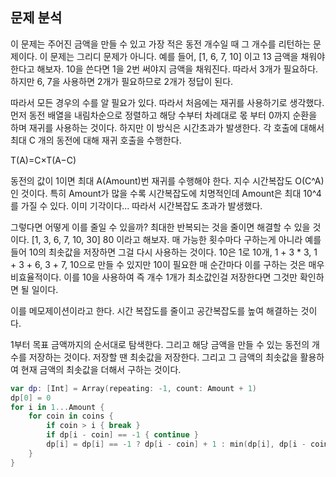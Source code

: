 ## 문제 분석 
이 문제는 주어진 금액을 만들 수 있고 가장 적은 동전 개수일 때 그 개수를 리턴하는 문제이다. 
이 문제는 그리디 문제가 아니다. 예를 들어, [1, 6, 7, 10] 이고 13 금액을 채워야한다고 해보자. 10을 쓴다면 1을 2번 써야지 금액을 채워진다. 따라서 3개가 필요하다. 하지만 6, 7을 사용하면 2개가 필요하므로 2개가 정답이 된다. 

따라서 모든 경우의 수를 알 필요가 있다. 따라서 처음에는 재귀를 사용하기로 생각했다. 먼저 동전 배열을 내림차순으로 정렬하고 해당 수부터 차례대로 몫 부터 0까지 순환을 하며 재귀를 사용하는 것이다. 하지만 이 방식은 시간초과가 발생한다. 각 호출에 대해서 최대 C 개의 동전에 대해 재귀 호출을 수행한다. 

T(A)=C×T(A−C)

동전의 값이 1이면 최대 A(Amount)번 재귀를 수행해야 한다. 
지수 시간복잡도 O(C^A) 인 것이다. 특히 Amount가 많을 수록 시간복잡도에 치명적인데 Amount은 최대 10^4를 가질 수 있다. 이미 기각이다...  따라서 시간복잡도 초과가 발생했다. 


그렇다면 어떻게 이를 줄일 수 있을까? 최대한 반복되는 것을 줄이면 해결할 수 있을 것이다. 
[1, 3, 6, 7, 10, 30] 80 이라고 해보자. 매 가능한 횟수마다 구하는게 아니라 예를 들어 10의 최솟값을 저장하면 그걸 다시 사용하는 것이다. 
10은 1로 10개, 1 + 3 * 3, 1 + 3 + 6, 3 + 7, 10으로 만들 수 있지만 10이 필요한 매 순간마다 이를 구하는 것은 매우 비효율적이다. 이를 10을 사용하여 즉 개수 1개가 최소값인걸 저장한다면 그것만 확인하면 될 일이다. 

이를 메모제이션이라고 한다. 시간 복잡도를 줄이고 공간복잡도를 높여 해결하는 것이다. 

1부터 목표 금액까지의 순서대로 탐색한다. 그리고 해당 금액을 만들 수 있는 동전의 개수를 저장하는 것이다. 저장할 땐 최솟값을 저장한다. 그리고 그 금액의 최솟값을 활용하여 현재 금액의 최솟값을 더해서 구하는 것이다. 

```swift
var dp: [Int] = Array(repeating: -1, count: Amount + 1)
dp[0] = 0
for i in 1...Amount {
    for coin in coins {
        if coin > i { break }
        if dp[i - coin] == -1 { continue }
        dp[i] = dp[i] == -1 ? dp[i - coin] + 1 : min(dp[i], dp[i - coin] + 1)
    }
}

```
